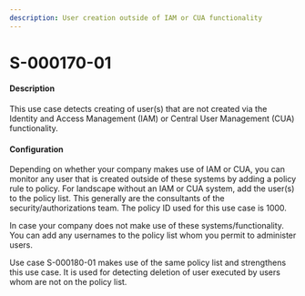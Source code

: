 ```yaml
---
description: User creation outside of IAM or CUA functionality
---
```


# S-000170-01

#### Description

This use case detects creating of user(s) that are not created via the Identity and Access Management (IAM) or Central User Management (CUA) functionality.

#### Configuration

Depending on whether your company makes use of IAM or CUA, you can monitor any user that is created outside of these systems by adding a policy rule to policy. For landscape without an IAM or CUA system, add the user(s) to the policy list. This generally are the consultants of the security/authorizations team. The policy ID used for this use case is 1000.

In case your company does not make use of these systems/functionality. You can add any usernames to the policy list whom you permit to administer users.

Use case S-000180-01 makes use of the same policy list and strengthens this use case. It is used for detecting deletion of user executed by users whom are not on the policy list.
